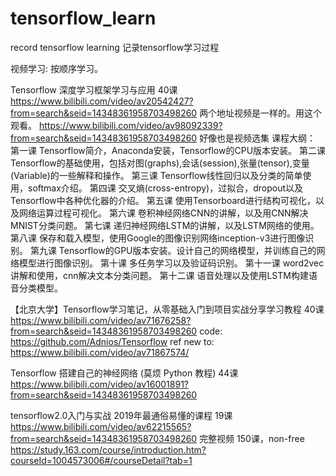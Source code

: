 # tensorflow_learn
record tensorflow learning
记录tensorflow学习过程

视频学习:
按顺序学习。


Tensorflow 深度学习框架学习与应用
40课
https://www.bilibili.com/video/av20542427?from=search&seid=14348361958703498260  两个地址视频是一样的。用这个观看。
https://www.bilibili.com/video/av98092339?from=search&seid=14348361958703498260
好像也是视频选集
课程大纲：
第一课 Tensorflow简介，Anaconda安装，Tensorflow的CPU版本安装。
第二课 Tensorflow的基础使用，包括对图(graphs),会话(session),张量(tensor),变量(Variable)的一些解释和操作。
第三课 Tensorflow线性回归以及分类的简单使用，softmax介绍。
第四课 交叉熵(cross-entropy)，过拟合，dropout以及Tensorflow中各种优化器的介绍。
第五课 使用Tensorboard进行结构可视化，以及网络运算过程可视化。
第六课 卷积神经网络CNN的讲解，以及用CNN解决MNIST分类问题。
第七课 递归神经网络LSTM的讲解，以及LSTM网络的使用。
第八课 保存和载入模型，使用Google的图像识别网络inception-v3进行图像识别。
第九课 Tensorflow的GPU版本安装。设计自己的网络模型，并训练自己的网络模型进行图像识别。
第十课 多任务学习以及验证码识别。
第十一课 word2vec讲解和使用，cnn解决文本分类问题。
第十二课 语音处理以及使用LSTM构建语音分类模型。


【北京大学】Tensorflow学习笔记，从零基础入门到项目实战分享学习教程
40课
https://www.bilibili.com/video/av71676258?from=search&seid=14348361958703498260
code: https://github.com/Adnios/Tensorflow
ref new to: https://www.bilibili.com/video/av71867574/


Tensorflow 搭建自己的神经网络 (莫烦 Python 教程)
44课
https://www.bilibili.com/video/av16001891?from=search&seid=14348361958703498260


tensorflow2.0入门与实战 2019年最通俗易懂的课程
19课
https://www.bilibili.com/video/av62215565?from=search&seid=14348361958703498260
完整视频
150课，non-free
https://study.163.com/course/introduction.htm?courseId=1004573006#/courseDetail?tab=1



